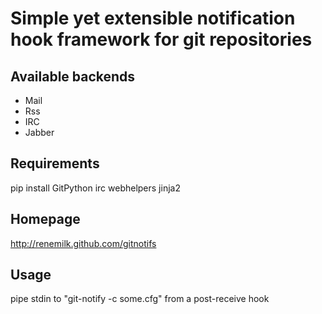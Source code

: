 Simple yet extensible notification hook framework for git repositories
==========================================

Available backends
------------

 * Mail
 * Rss
 * IRC
 * Jabber

Requirements
------------

 pip install GitPython irc webhelpers jinja2

Homepage
--------

http://renemilk.github.com/gitnotifs


Usage
--------

pipe stdin to "git-notify -c some.cfg" from a post-receive hook

